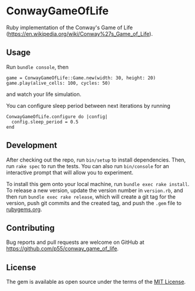 # ConwayGameOfLife

Ruby implementation of the Conway's Game of Life (https://en.wikipedia.org/wiki/Conway%27s_Game_of_Life).


## Usage

Run `bundle console`, then
```
game = ConwayGameOfLife::Game.new(width: 30, height: 20)
game.play(alive_cells: 100, cycles: 50)
```
and watch your life simulation.

You can configure sleep period between next iterations by running

```
ConwayGameOfLife.configure do |config|
  config.sleep_period = 0.5
end
```

## Development

After checking out the repo, run `bin/setup` to install dependencies. Then, run `rake spec` to run the tests. You can also run `bin/console` for an interactive prompt that will allow you to experiment.

To install this gem onto your local machine, run `bundle exec rake install`. To release a new version, update the version number in `version.rb`, and then run `bundle exec rake release`, which will create a git tag for the version, push git commits and the created tag, and push the `.gem` file to [rubygems.org](https://rubygems.org).

## Contributing

Bug reports and pull requests are welcome on GitHub at https://github.com/p55/conway_game_of_life.

## License

The gem is available as open source under the terms of the [MIT License](https://opensource.org/licenses/MIT).
